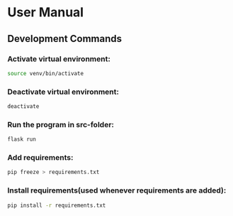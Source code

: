 # User Manual

## Development Commands

### Activate virtual environment:
```bash
source venv/bin/activate
```

### Deactivate virtual environment:
```bash
deactivate
```

### Run the program in src-folder:
```bash
flask run
```

### Add requirements:
```bash
pip freeze > requirements.txt
```

### Install requirements(used whenever requirements are added):
```bash
pip install -r requirements.txt
```
